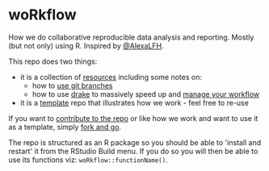 # woRkflow

How we do collaborative reproducible data analysis and reporting. Mostly (but not only) using R. Inspired by [@AlexaLFH](https://twitter.com/AlexaLFH/status/1261633918782013440).

This repo does two things:

 * it is a collection of [resources](resources.md) including some notes on:
   * how to [use git branches](gitBranches.md) 
   * how to use [drake](https://docs.ropensci.org/drake/) to massively speed up and [manage your workflow](https://milesmcbain.xyz/the-drake-post/)
 * it is a [template](template.md) repo that illustrates how we work - feel free to re-use

If you want to [contribute to the repo](CONTRIBUTING.md) or like how we work and want to use it as a template, simply [fork and go](https://happygitwithr.com/fork-and-clone.html).

The repo is structured as an R package so you should be able to 'install and restart' it from the RStudio Build menu. If you do so you will then be able to use its functions viz: `woRkflow::functionName()`.